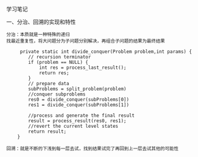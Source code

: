 学习笔记

一、分治、回溯的实现和特性
    
    分治：本质就是一种特殊的递归
    找最近重复性，将大问题分为子问题分别解决，再组合子问题的结果为最终结果 
        
         private static int divide_conquer(Problem problem,int params) {
            // recursion terminator
            if (problem == NULL) {
                int res = process_last_result();
                return res;
            }
            // prepare data
            subProblems = split_problem(problem)
            //conquer subproblems
            res0 = divide_conquer(subProblems[0])
            res1 = divide_conquer(subProblems[1])
    
            //process and generate the final result
            result = process_result(res0, res1);
            //revert the current level states
            return result;
        }

    回溯：就是不断的下浅到每一层去试，找到结果试完了再回到上一层去试其他的可能性